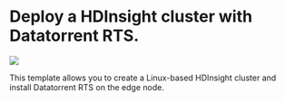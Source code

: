 # Deploy a HDInsight cluster with Datatorrent RTS.

<a href="https://portal.azure.com/#create/Microsoft.Template/uri/https%3A%2F%2Fraw.githubusercontent.com%2Fyogidevendra%2FmoodI%2FSPOI-10488-azure-deployment-template%2Futils%2Fazure%2Fhdinsight-with-Datatorrent-RTS%2Fazuredeploy.json" target="_blank">
    <img src="http://azuredeploy.net/deploybutton.png"/>
</a>

This template allows you to create a Linux-based HDInsight cluster and install Datatorrent RTS on the edge node.
